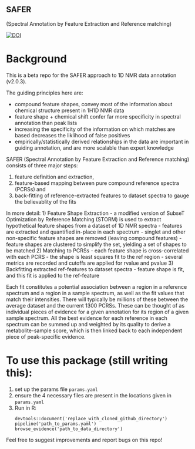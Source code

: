 ## SAFER
(Spectral Annotation by Feature Extraction and Reference matching)

[![DOI](https://zenodo.org/badge/531570333.svg)](https://zenodo.org/doi/10.5281/zenodo.10022482)


# Background
This is a beta repo for the SAFER approach to 1D NMR data annotation (v2.0.3).

The guiding principles here are: 
- compound feature shapes, convey most of the information about chemical structure present in 1H1D NMR data
- feature shape + chemical shift confer far more specificity in spectral annotation than peak lists
- increasing the specificity of the information on which matches are based decreases the liklihood of false positives
- empirically/statistically derived relationships in the data are important in guiding annotation, and are more scalable than expert knowledge

SAFER (Spectral Annotation by Feature Extraction and Reference matching) consists of three major steps:
1) feature definition and extraction,
2) feature-based mapping between pure compound reference spectra (PCRSs) and
3) back-fitting of reference-extracted features to dataset spectra to gauge the believablity of the fits

In more detail: 
    1) Feature Shape Extraction
        - a modified version of SubseT Optimization by Reference Matching (STORM) is used to extract hypothetical feature shapes from a dataset of 1D NMR spectra
        - features are extracted and quantified in-place in each spectrum
        - singlet and other non-specific feature shapes are removed (leaving compound features)
        - feature shapes are clustered to simplify the set, yielding a set of shapes to be matched
    2) Matching to PCRSs
        - each feature shape is cross-correlated with each PCRS
        - the shape is least squares fit to the ref region
        - several metrics are recorded and cutoffs are applied for rvalue and pvalue
    3) Backfitting extracted ref-features to dataset spectra
        - feature shape is fit, and this fit is applied to the ref-feature
  
Each fit constitutes a potential association between a region in a reference spectrum and a region in a sample spectrum, as well as the fit values that match their intensities. There will typically be millions of these between the average dataset and the current 1300 PCRSs. These can be thought of as individual pieces of evidence for a given annotation for its region of a given sample spectrum. All the best evidence for each reference in each spectrum can be summed up and weighted by its quality to derive a metabolite-sample score, which is then linked back to each independent piece of peak-specific evidence. 

# To use this package (still writing this):
   1) set up the params file `params.yaml`
   2) ensure the 4 necessary files are present in the locations given in `params.yaml`
   3) Run in R:
      ```
      devtools::document('replace_with_cloned_github_directory')
      pipeline('path_to_params.yaml')
      browse_evidence('path_to_data_directory')
      ```


Feel free to suggest improvements and report bugs on this repo!


